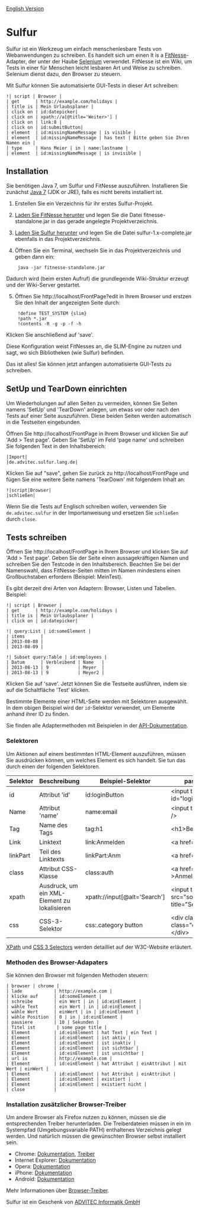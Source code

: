 [English Version](README.md)

Sulfur
======

Sulfur ist ein Werkzeug um einfach menschenlesbare Tests von Webanwendungen zu schreiben. Es handelt sich um einen It is a 
[FitNesse](http://fitnesse.org/)-Adapter, der unter der Haube [Selenium](http://docs.seleniumhq.org/) verwendet. FitNesse ist ein Wiki, um Tests in einer für Menschen leicht lesbaren Art und Weise zu schreiben. Selenium dienst dazu, den Browser zu steuern.

Mit Sulfur können Sie automatisierte GUI-Tests in dieser Art schreiben:

    !| script | Browser |
    | get      | http://example.com/holidays |
    | title is | Mein Urlaubsplaner |
    | click on | id:datepicker|
    | click on | xpath://a[@title='Weiter>'] |
    | click on | link:8 |
    | click on | id:submitButton|
    | element  | id:missingNameMessage | is visible |
    | element  | id:missingNameMessage | has text | Bitte geben Sie Ihren Namen ein |
    | type     | Hans Meier | in | name:lastname |
    | element  | id:missingNameMessage | is invisible |

Installation
------------

Sie benötigen Java 7, um Sulfur und FitNesse auszuführen. Installieren Sie zunächst [Java 7](http://www.oracle.com/technetwork/java/javase/downloads/index.html) (JDK or JRE), falls es nicht bereits installiert ist.

1. Erstellen Sie ein Verzeichnis für ihr erstes Sulfur-Projekt.
2. [Laden Sie FitNesse herunter](http://fitnesse.org/FitNesseDownload) und legen Sie die Datei fitnesse-standalone.jar in das gerade angelegte Projektverzeichnis.
3. [Laden Sie Sulfur herunter](http://www.advitec.de/download/sulfur/sulfur-1.0-complete.jar) und legen Sie die Datei sulfur-1.x-complete.jar ebenfalls in das Projektverzeichnis.
4. Öffnen Sie ein Terminal, wechseln Sie in das Projektverzeichnis und geben dann ein:

        java -jar fitnesse-standalone.jar

Dadurch wird (beim ersten Aufruf) die grundlegende Wiki-Struktur erzeugt und der Wiki-Server gestartet.

5. Öffnen Sie http://localhost/FrontPage?edit in Ihrem Browser und erstzen Sie den Inhalt der angezeigten Seite durch:


        !define TEST_SYSTEM {slim} 
        !path *.jar
        !contents -R -g -p -f -h

Klicken Sie anschließend auf 'save'.

Diese Konfiguration weist FitNesses an, die SLIM-Engine zu nutzen und sagt, wo sich Bibliotheken (wie Sulfur) befinden.

Das ist alles! Sie können jetzt anfangen automatisierte GUI-Tests zu schreiben.

SetUp und TearDown einrichten
-----------------------------

Um Wiederholungen auf allen Seiten zu vermeiden, können Sie Seiten namens 'SetUp' und 'TearDown' anlegen, um etwas vor oder nach den Tests auf einer Seite auszuführen. Diese beiden Seiten werden automatisch in die Testseiten eingebunden.

Öffnen Sie http://localhost/FrontPage in Ihrem Browser und klicken Sie auf 'Add > Test page'. Geben Sie 'SetUp' im Feld 'page name' und schreiben Sie folgenden Text in den Inhaltsbereich:

    |Import|
    |de.advitec.sulfur.lang.de|

Klicken Sie auf "save", gehen Sie zurück zu http://localhost/FrontPage und fügen Sie eine weitere Seite namens 'TearDown' mit folgendem Inhalt an:

    !|script|Browser|
    |schließen|

Wenn Sie die Tests auf Englisch schreiben wollen, verwenden Sie `de.advitec.sulfur` in der Importanweisung und ersetzen Sie `schließen` durch `close`.

Tests schreiben
---------------

Öffnen Sie http://localhost/FrontPage in Ihrem Browser und klicken Sie auf 'Add > Test page'. Geben Sie der Seite einen aussagekräftigen Namen und schreiben Sie den Testcode in den Inhaltsbereich. Beachten Sie bei der Namenswahl, dass FitNesse-Seiten mitten im Namen mindestens einen Großbuchstaben erfordern (Beispiel: MeinTest).

Es gibt derzeit drei Arten von Adaptern: Browser, Listen und Tabellen. Beispiel:

    !| script | Browser |
    | get      | http://example.com/holidays |
    | title is | Mein Urlaubsplaner |
    | click on | id:datepicker|

    !| query:List | id:someElement |
    | items      |
    | 2013-08-08 |
    | 2013-08-09 |

    !| Subset query:Table | id:employees |
    | Datum      | Verbleibend | Name   | 
    | 2013-08-13 | 9           | Meyer  |
    | 2013-08-13 | 9           | Meyer2 |

Klicken Sie auf 'save'. Jetzt können Sie die Testseite ausführen, indem sie auf die Schaltfläche 'Test' klicken.

Bestimmte Elemente einer HTML-Seite werden mit Selektoren ausgewählt. In dem obigen Beispiel wird der `id`-Selektor verwendet, um Elemente anhand ihrer ID zu finden.

Sie finden alle Adaptermethoden mit Beispielen in der [API-Dokumentation](http://www.advitec.de/download/sulfur/apidocs/).

### Selektoren

Um Aktionen auf einem bestimmten HTML-Element auszuführen, müssen Sie ausdrücken können, um welches Element es sich handelt. Sie tun das durch einen der folgenden Selektoren.
<table>
 <thead>
   <tr>
     <th>Selektor</th>
     <th>Beschreibung</th>
     <th>Beispiel-Selektor</th>
     <th>passt auf Beispiel-HTML</th>
   </tr>
 </thead>
 <tbody>
   <tr>
     <td>id</td>
     <td>Attribut 'id'</td>
     <td>id:loginButton</td>
     <td>&lt;input type=&quot;submit&quot; id=&quot;loginButton&quot; /&gt;</td>
   </tr>
   <tr>
     <td>Name</td>
     <td>Attribut 'name'</td>
     <td>name:email</td><td>&lt;input type=&quot;text&quot; name=&quot;email&quot; /&gt;</td>
   </tr>
   <tr>
     <td>Tag</td>
     <td>Name des Tags</td>
     <td>tag:h1</th>
     <td>&lt;h1&gt;Beispiel&lt;/h1&gt;</td>
   </tr>
   <tr>
     <td>Link</td>
     <td>Linktext</td>
     <td>link:Anmelden</td>
     <td>&lt;a href=&quot;...&quot;&gt;Anmelden&lt;/a&gt;</td>
   </tr>
   <tr>
     <td>linkPart</td>
     <td>Teil des Linktexts</td>
     <td>linkPart:Anm</td>
     <td>&lt;a href=&quot;...&quot;&gt;Anmelden&lt;/a&gt;</td>
   </tr>
   <tr>
     <td>class</td>
     <td>Attribut CSS-Klasse</td>
     <td>class:auth</td>
     <td>&lt;a href=&quot;...&quot; class=&quot;auth&quot; &gt;Anmelden&lt;/a&gt;</td>
   </tr>
   <tr>
     <td>xpath</td>
     <td>Ausdruck, um ein XML-Element zu lokalisieren</td>
     <td>xpath://input[@alt='Search']</td>
     <td>&lt;input type=&quot;image&quot; 
       src=&quot;some.gif&quot; alt=&quot;Search&quot; title=&quot;Search&quot;&gt;</td>
   </tr>
   <tr>
     <td>css</td>
     <td>CSS-3-Selektor</td>
     <td>css:.category button</td>
     <td>&lt;div class=&quot;category&quot;&gt;&lt;button 
       class=&quot;confirmation&quot;&gt;OK&lt;/button&gt;&lt;/div&gt;</td>
   </tr>
 </tbody>
</table>

<p><a href="http://www.w3.org/TR/xpath/">XPath</a> und 
<a href="http://www.w3.org/TR/css3-selectors/">CSS 3 Selectors</a> werden detailliet auf der
W3C-Website erläutert.</p>

### Methoden des Browser-Adapaters

Sie können den Browser mit folgenden Methoden steuern:

    | browser | chrome |
    | lade            | http://example.com |
    | klicke auf      | id:someElement |
    | schreibe        | ein Wert | in | id:einElement |
    | wähle Text      | ein Wert | in | id:einElement |
    | wähle Wert      | einWert | in | id:einElement |
    | wähle Position  | 0 | in | id:einElement |
    | pausiere        | 10 | Sekunden |
    | Titel ist        | some page title |
    | Element         | id:einElement | hat Text | ein Text |
    | Element         | id:einElement | ist aktiv |
    | Element         | id:einElement | ist inaktiv |
    | Element         | id:einElement | ist sichtbar |
    | Element         | id:einElement | ist unsichtbar |
    | url is          | http://example.com |
    | Element         | id:einElement | hat Attribut | einAttribut | mit Wert | einWert |
    | Element         | id:einElement | hat Attribut | einAttribut | 
    | Element         | id:einElement | existiert |
    | Element         | id:einElement | existiert nicht |
    | close           |

### Installation zusätzlicher Browser-Treiber

Um andere Browser als Firefox nutzen zu können, müssen sie die entsprechenden Treiber herunterladen. Die Treiberdateien müssen in ein im Systempfad (Umgebungsvariable PATH) enthaltenes Verzeichnis gelegt werden. Und natürlich müssen die gewünschten Browser selbst installiert sein.

* Chrome: [Dokumentation](http://docs.seleniumhq.org/docs/03_webdriver.jsp#chrome-driver), [Treiber](https://code.google.com/p/chromedriver/downloads/list)
* Internet Explorer: [Dokumentation](https://code.google.com/p/selenium/wiki/InternetExplorerDriver)
* Opera: [Dokumentation](https://code.google.com/p/selenium/wiki/OperaDriver)
* iPhone: [Dokumentation](https://code.google.com/p/selenium/wiki/IPhoneDriver)
* Android: [Dokumentation](https://code.google.com/p/selenium/wiki/AndroidDriver)

Mehr Informationen über [Browser-Treiber](http://docs.seleniumhq.org/docs/03_webdriver.jsp#selenium-webdriver-s-drivers).

Sulfur ist ein Geschenk von [ADVITEC Informatik GmbH](http://www.advitec.de/softwareentwicklung/start/)